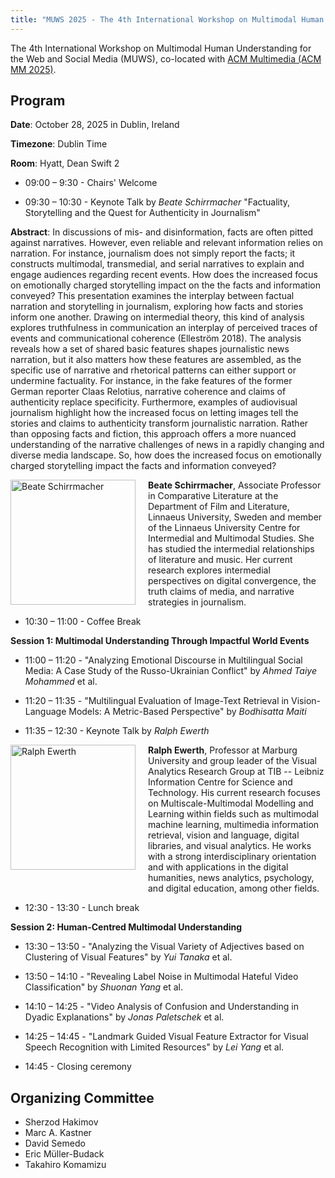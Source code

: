 ```yaml
---
title: "MUWS 2025 - The 4th International Workshop on Multimodal Human Understanding for the Web and Social Media"
---
```


The 4th International Workshop on Multimodal Human Understanding for the Web and Social Media (MUWS), co-located with [ACM Multimedia (ACM MM 2025)](https://acmmm2025.org/).

## Program

**Date**: October 28, 2025 in Dublin, Ireland

**Timezone**: Dublin Time

<div id="dublin-time"></div>


<script>


function updateTime() {


  var now = new Date();





  // Dublin time


  var dublinTime = new Intl.DateTimeFormat('en-GB', { 


    timeZone: 'Europe/Dublin', 


    hour: '2-digit', 


    minute: '2-digit', 


    second: '2-digit' 


  }).format(now);



  // Update the HTML content


  document.getElementById('dublin-time').textContent = dublinTime;

}





// Update time immediately and then every second


updateTime();


setInterval(updateTime, 1000);


</script>

**Room**: Hyatt, Dean Swift 2

- 09:00 – 9:30 - Chairs' Welcome

- 09:30 – 10:30 - Keynote Talk by *Beate Schirrmacher* "Factuality, Storytelling and the Quest for Authenticity in Journalism"


**Abstract**: In discussions of mis- and disinformation, facts are often pitted against narratives. However, even reliable and relevant information relies on narration. For instance, journalism does not simply report the facts; it constructs multimodal, transmedial, and serial narratives to explain and engage audiences regarding recent events. How does the increased focus on emotionally charged storytelling impact on the the facts and information conveyed? This presentation examines the interplay between factual narration and storytelling in journalism, exploring how facts and stories inform one another. Drawing on intermedial theory, this kind of analysis explores truthfulness in communication an interplay of perceived traces of events and communicational coherence (Elleström 2018). The analysis reveals how a set of shared basic features shapes journalistic news narration, but it also matters how these features are assembled, as the specific use of narrative and rhetorical patterns can either support or undermine factuality. For instance, in the fake features of the former German reporter Claas Relotius, narrative coherence and claims of authenticity replace specificity. Furthermore, examples of audiovisual journalism highlight how the increased focus on letting images tell the stories and claims to authenticity transform journalistic narration. Rather than opposing facts and fiction, this approach offers a more nuanced understanding of the narrative challenges of news in a rapidly changing and diverse media landscape. So, how does the increased focus on emotionally charged storytelling impact the facts and information conveyed?

<div style="display: flex; gap: 20px; align-items: start;">
  <img src="https://lnu.se/api/media/4891-fw954fh1432cx104cy194cw700ch700q60" alt="Beate Schirrmacher" style="width: 200px; flex-shrink: 0;">
  <div>
    <strong>Beate Schirrmacher</strong>, Associate Professor in Comparative Literature at the Department of Film and Literature, Linnaeus University, Sweden and member of the Linnaeus University Centre for Intermedial and Multimodal Studies. She has studied the intermedial relationships of literature and music. Her current research explores intermedial perspectives on digital convergence, the truth claims of media, and narrative strategies in journalism.
  </div>
</div>



<p></p>

- 10:30 – 11:00 - Coffee Break

**Session 1: Multimodal Understanding Through Impactful World Events**

- 11:00 – 11:20 - "Analyzing Emotional Discourse in Multilingual Social Media: A Case Study of the Russo-Ukrainian Conflict" by *Ahmed Taiye Mohammed* et al.

- 11:20 – 11:35 - "Multilingual Evaluation of Image-Text Retrieval in Vision-Language Models: A Metric-Based Perspective" by *Bodhisatta Maiti*

- 11:35 – 12:30 - Keynote Talk by *Ralph Ewerth*

<div style="display: flex; gap: 20px; align-items: start;">
  <img src="https://www.tib.eu/fileadmin/Daten/bilder/forschung-entwicklung/ewerth-760x570.jpg" alt="Ralph Ewerth" style="width: 200px; flex-shrink: 0;">
  <div>
    <strong>Ralph Ewerth</strong>, Professor at Marburg University and group leader of the Visual Analytics Research Group at TIB -- Leibniz Information Centre for Science and Technology. His current research focuses on Multiscale-Multimodal Modelling and Learning within fields such as multimodal machine learning, multimedia information retrieval, vision and language, digital libraries, and visual analytics. He works with a strong interdisciplinary orientation and with applications in the digital humanities, news analytics, psychology, and digital education, among other fields.
  </div>
</div>


<p></p>

- 12:30 - 13:30 - Lunch break


**Session 2: Human-Centred Multimodal Understanding**

- 13:30 – 13:50 - "Analyzing the Visual Variety of Adjectives based on Clustering of Visual Features" by *Yui Tanaka* et al.

- 13:50 – 14:10 - "Revealing Label Noise in Multimodal Hateful Video Classification" by *Shuonan Yang* et al.

- 14:10 – 14:25 - "Video Analysis of Confusion and Understanding in Dyadic Explanations" by *Jonas Paletschek* et al.

- 14:25 – 14:45 - "Landmark Guided Visual Feature Extractor for Visual Speech Recognition with Limited Resources" by *Lei Yang* et al.

- 14:45 - Closing ceremony


## Organizing Committee

- Sherzod Hakimov
- Marc A. Kastner
- David Semedo
- Eric Müller-Budack
- Takahiro Komamizu
